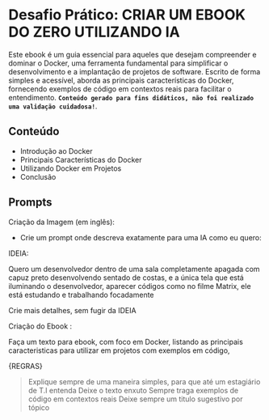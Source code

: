 #   Desafio Prático: CRIAR UM EBOOK DO ZERO UTILIZANDO IA

Este ebook é um guia essencial para aqueles que desejam compreender e dominar o Docker, uma ferramenta fundamental para simplificar o desenvolvimento e a implantação de projetos de software. Escrito de forma simples e acessível, aborda as principais características do Docker, fornecendo exemplos de código em contextos reais para facilitar o entendimento. 
**`Conteúdo gerado para fins didáticos, não foi realizado uma validação cuidadosa!`**.

## Conteúdo

- Introdução ao Docker
- Principais Características do Docker
- Utilizando Docker em Projetos
- Conclusão

## Prompts

Criação da Imagem (em inglês):

- Crie um prompt onde descreva exatamente para uma IA como eu quero:

IDEIA:

Quero um desenvolvedor dentro de uma sala completamente apagada com capuz preto desenvolvendo sentado de costas, e a única tela que está iluminando o desenvolvedor, aparecer códigos como no filme Matrix, ele está estudando e trabalhando focadamente

Crie mais detalhes, sem fugir da IDEIA


Criação do Ebook : 

Faça um texto para ebook, com foco em Docker, listando as principais caracteristicas para utilizar em projetos com exemplos em código,

{REGRAS}
> Explique sempre de uma maneira simples, para que até um estagiário de T.I entenda
> Deixe o texto enxuto
> Sempre traga exemplos de código em contextos reais
> Deixe sempre um titulo sugestivo por tópico

